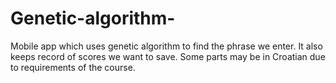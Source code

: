 # Genetic-algorithm-
Mobile app which uses genetic algorithm to find the phrase we enter. It also keeps record of scores we want to save. Some parts may be in Croatian due to requirements of the course. 
